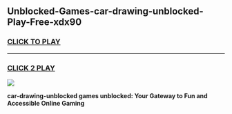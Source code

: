 
## Unblocked-Games-car-drawing-unblocked-Play-Free-xdx90
<h3>
<a href="https://premium76.site?title=car-drawing-unblocked&ref=20M">CLICK TO PLAY</a></h3>
<hr>

<h3>
<a href="https://premium76.site?title=car-drawing-unblocked&ref=20M">CLICK 2 PLAY</a>
  
</h3>

<a href="https://premium76.site?title=car-drawing-unblocked&ref=19M"><img src="https://clearcache.store/games.png"></a>


**car-drawing-unblocked games unblocked: Your Gateway to Fun and Accessible Online Gaming**
